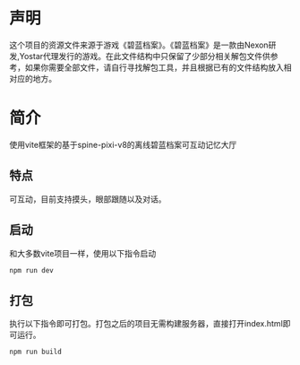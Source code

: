 # 声明

这个项目的资源文件来源于游戏《碧蓝档案》。《碧蓝档案》是一款由Nexon研发,Yostar代理发行的游戏。在此文件结构中只保留了少部分相关解包文件供参考，如果你需要全部文件，请自行寻找解包工具，并且根据已有的文件结构放入相对应的地方。


# 简介

使用vite框架的基于spine-pixi-v8的离线碧蓝档案可互动记忆大厅


## 特点

可互动，目前支持摸头，眼部跟随以及对话。

## 启动

和大多数vite项目一样，使用以下指令启动

```sh
npm run dev
```

## 打包

执行以下指令即可打包。打包之后的项目无需构建服务器，直接打开index.html即可运行。

```sh
npm run build
```
